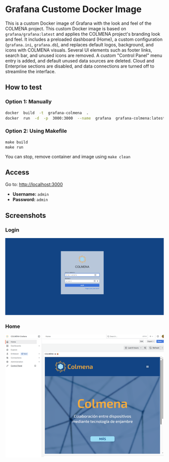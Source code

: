 # Grafana Custome Docker Image
This is a custom Docker image of Grafana with the look and feel of the COLMENA project.
This custom Docker image is based on `grafana/grafana:latest` and applies the COLMENA project's branding look and feel. It includes a preloaded dashboard (Home), a custom configuration (`grafana.ini`, `grafana.db`), and replaces default logos, background, and icons with COLMENA visuals. Several UI elements such as footer links, search bar, and unused icons are removed. A custom "Control Panel" menu entry is added, and default unused data sources are deleted. Cloud and Enterprise sections are disabled, and data connections are turned off to streamline the interface. 


## How to test
### Option 1: Manually
````bash
docker  build  -t  grafana-colmena  .
docker  run  -d  -p  3000:3000  --name  grafana  grafana-colmena:latest
````
### Option 2: Using Makefile
````
make build
make run
````
You can stop, remove container and image using `make clean`

## Access

Go to: [http://localhost:3000](http://localhost:3000)

*  **Username:**  `admin`
*  **Password:**  `admin`

## Screenshots
### Login 
![alt text](docs/login.png)

### Home
![alt text](docs/home.png)
